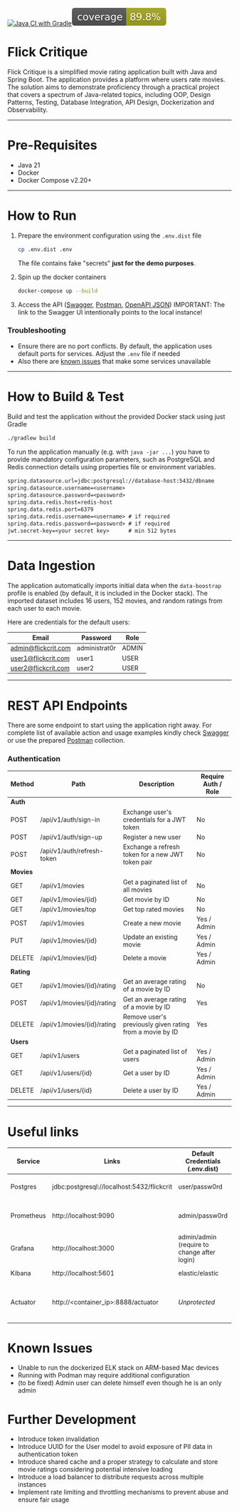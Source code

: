 [![Java CI with Gradle](https://github.com/artemalexpetrov/flickcrit4sky/actions/workflows/workflow.yml/badge.svg)](https://github.com/artemalexpetrov/flickcrit4sky/actions/workflows/workflow.yml/badge.svg)![JaCoCo Coverage](.github/badges/jacoco.svg)

Flick Critique
==============

Flick Critique is a simplified movie rating application built with Java and Spring Boot. The application provides a platform
where users rate movies. The solution aims to demonstrate proficiency through a practical project that covers a 
spectrum of Java-related topics, including OOP, Design Patterns, Testing, Database Integration, API Design,
Dockerization and Observability.

---

# Pre-Requisites

* Java 21
* Docker
* Docker Compose v2.20+

---

# How to Run

1) Prepare the environment configuration using the `.env.dist` file
   ```bash
   cp .env.dist .env
   ```
   The file contains fake "secrets" **just for the demo purposes**.

2) Spin up the docker containers
   ```bash
   docker-compose up --build
   ```
3) Access the API ([Swagger](http://127.0.0.1:8080/docs/swagger-ui/index.html), [Postman](./docs/flickcrit.postman_collection.json), [OpenAPI JSON](./docs/flickcrit.open-api.json))
   IMPORTANT: The link to the Swagger UI intentionally points to the local instance! 

### Troubleshooting
* Ensure there are no port conflicts. By default, the application uses default ports for services. Adjust the `.env` file if needed
* Also there are [known issues](#known-issues) that make some services unavailable

---

# How to Build & Test

Build and test the application without the provided Docker stack using just Gradle

   ```bash
   ./gradlew build
   ```

To run the application manually (e.g. with `java -jar ...`) you have to provide mandatory configuration parameters, such
as PostgreSQL and Redis connection details using properties file or environment variables. 
```properties
spring.datasource.url=jdbc:postgresql://database-host:5432/dbname
spring.datasource.username=<username>
spring.datasource.password=<password>
spring.data.redis.host=redis-host
spring.data.redis.port=6379
spring.data.redis.username=<username> # if required
spring.data.redis.password=<password> # if required
jwt.secret-key=<your secret key>      # min 512 bytes
```

---

# Data Ingestion

The application automatically imports initial data when the `data-boostrap` profile is enabled (by default, it is
included in
the Docker stack).
The imported dataset includes 16 users, 152 movies, and random ratings from each user to each movie.

Here are credentials for the default users:

| Email               | Password      | Role  |
|---------------------|---------------|-------|
| admin@flickcrit.com | administrat0r | ADMIN |
| user1@flickcrit.com | user1         | USER  |
| user2@flickcrit.com | user2         | USER  |

---

# REST API Endpoints

There are some endpoint to start using the application right away.
For complete list of available action and usage examples kindly
check [Swagger](http://127.0.0.1:8080/docs/swagger-ui/index.html) or use the
prepared [Postman](./docs/flickcrit.postman_collection.json) collection.

### Authentication

| Method     | Path                       | Description                                              | Require Auth / Role |
|------------|----------------------------|----------------------------------------------------------|---------------------|
| **Auth**   |                            |                                                          |                     |
| POST       | /api/v1/auth/sign-in       | Exchange user's credentials for a JWT token              | No                  |
| POST       | /api/v1/auth/sign-up       | Register a new user                                      | No                  |
| POST       | /api/v1/auth/refresh-token | Exchange a refresh token for a new JWT token pair        | No                  |
| **Movies** |                            |                                                          |                     |
| GET        | /api/v1/movies             | Get a paginated list of all movies                       | No                  |
| GET        | /api/v1/movies/{id}        | Get movie by ID                                          | No                  |
| GET        | /api/v1/movies/top         | Get top rated movies                                     | No                  |
| POST       | /api/v1/movies             | Create a new movie                                       | Yes / Admin         |
| PUT        | /api/v1/movies/{id}        | Update an existing movie                                 | Yes / Admin         |
| DELETE     | /api/v1/movies/{id}        | Delete a movie                                           | Yes / Admin         |
| **Rating** |                            |                                                          |                     |
| GET        | /api/v1/movies/{id}/rating | Get an average rating of a movie by ID                   | No                  |
| POST       | /api/v1/movies/{id}/rating | Get an average rating of a movie by ID                   | Yes                 |
| DELETE     | /api/v1/movies/{id}/rating | Remove user's previously given rating from a movie by ID | Yes                 |
| **Users**  |                            |                                                          |                     |
| GET        | /api/v1/users              | Get a paginated list of users                            | Yes / Admin         |
| GET        | /api/v1/users/{id}         | Get a user by ID                                         | Yes / Admin         |
| DELETE     | /api/v1/users/{id}         | Delete a user by ID                                      | Yes / Admin         |

---

# Useful links

| Service    | Links                                      | Default Credentials (.env.dist)                 | Notes & Tips                                                               |
|------------|--------------------------------------------|-------------------------------------------------|----------------------------------------------------------------------------|
| Postgres   | jdbc:postgresql://localhost:5432/flickcrit | user/passw0rd                                   | In case you want to observe the data                                       |
| Prometheus | http://localhost:9090                      | admin/passw0rd                                  | Example queries:<br/>CPU Usage: system_cpu_usage * 100                     |
| Grafana    | http://localhost:3000                      | admin/admin<br/>(require to change after login) | The provisioned dashboard: JVM SpringBoot3                                 |
| Kibana     | http://localhost:5601                      | elastic/elastic                                 | Indexes: `app-logs-<YYYY.MM.dd>`                                           |
| Actuator   | http://<container_ip>:8888/actuator        | _Unprotected_                                   | Used in internal docker network for metrics scrapping, not exposed outside |


# Known Issues
* Unable to run the dockerized ELK stack on ARM-based Mac devices
* Running with Podman may require additional configuration
* (to be fixed) Admin user can delete himself even though he is an only admin

# Further Development
* Introduce token invalidation
* Introduce UUID for the User model to avoid exposure of PII data in authentication token
* Introduce shared cache and a proper strategy to calculate and store movie ratings considering potential intensive loading
* Introduce a load balancer to distribute requests across multiple instances
* Implement rate limiting and throttling mechanisms to prevent abuse and ensure fair usage